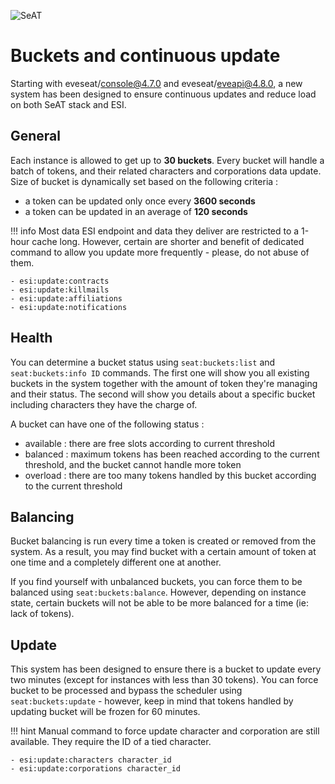![SeAT](https://i.imgur.com/aPPOxSK.png)

# Buckets and continuous update

Starting with eveseat/console@4.7.0 and eveseat/eveapi@4.8.0, a new system has been designed to ensure continuous updates and reduce load on both SeAT stack and ESI.

## General

Each instance is allowed to get up to **30 buckets**. Every bucket will handle a batch of tokens, and their related characters and corporations data update.
Size of bucket is dynamically set based on the following criteria :

* a token can be updated only once every **3600 seconds**
* a token can be updated in an average of **120 seconds**

!!! info
    Most data ESI endpoint and data they deliver are restricted to a 1-hour cache long.
    However, certain are shorter and benefit of dedicated command to allow you update more frequently - please, do not abuse of them.

    - esi:update:contracts
    - esi:update:killmails
    - esi:update:affiliations
    - esi:update:notifications

## Health

You can determine a bucket status using `seat:buckets:list` and `seat:buckets:info ID` commands.
The first one will show you all existing buckets in the system together with the amount of token they're managing and their status.
The second will show you details about a specific bucket including characters they have the charge of.

A bucket can have one of the following status :

* available : there are free slots according to current threshold
* balanced : maximum tokens has been reached according to the current threshold, and the bucket cannot handle more token
* overload : there are too many tokens handled by this bucket according to the current threshold

## Balancing

Bucket balancing is run every time a token is created or removed from the system.
As a result, you may find bucket with a certain amount of token at one time and a completely different one at another.

If you find yourself with unbalanced buckets, you can force them to be balanced using `seat:buckets:balance`.
However, depending on instance state, certain buckets will not be able to be more balanced for a time (ie: lack of tokens).

## Update

This system has been designed to ensure there is a bucket to update every two minutes (except for instances with less than 30 tokens).
You can force bucket to be processed and bypass the scheduler using `seat:buckets:update` - however, keep in mind that tokens handled by updating bucket will be frozen for 60 minutes.

!!! hint
    Manual command to force update character and corporation are still available. They require the ID of a tied character.

    - esi:update:characters character_id
    - esi:update:corporations character_id
